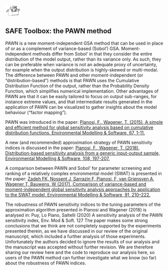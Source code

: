 [<img src="drawing2.png" alt="SAFE logo" style="width:10%;" >](./index.md/) 

## SAFE Toolbox: the PAWN method

PAWN is a new moment-independent GSA method that can be used in place of or as a complement of 
variance-based (Sobol’) GSA. Moment-independent methods differ from Sobol’ in that they consider 
the entire distribution of the model output, rather than its variance only. As such, they can be 
preferable when variance is not an adequate proxy of uncertainty, for example when the output 
distribution is highly-skewed or multi-modal. The difference between PAWN and other moment-independent 
(or “distribution-based”) methods is that PAWN uses the Cumulative Distribution Function of the output, 
rather than the Probability Density Function, which simplifies numerical implementation. 
Other advantages of PAWN are that it can be easily tailored to focus on output sub-ranges, 
for instance extreme values, and that intermediate results generated in the application of PAWN 
can be visualized to gather insights about the model behaviour (“factor mapping”).

PAWN was introduced in the paper:
[Pianosi, F., Wagener, T. (2015), A simple and efficient method for global sensitivity analysis based on 
cumulative distribution functions, Environmental Modelling & Software, 67, 1-11.](http://www.sciencedirect.com/science/article/pii/S1364815215000237)

A new (and recommended) approximation strategy of PAWN sensitivity indices is discussed in the paper:
[Pianosi, F., Wagener, T. (2018), Distribution-based sensitivity analysis from a generic input-output sample, 
Environmental Modelling & Software, 108, 197-207.](https://www.sciencedirect.com/science/article/pii/S1364815218303220)

<!--The Matlab code to implement the new strategy (including workflow scripts to reproduce the paper results) is available here.-->

A comparison between PAWN and Sobol’ for parameter screening and ranking of a relatively 
complex environmental model (SWAT) is presented in the paper:
[Zadeh FK, Nossent J, Sarrazin F, Pianosi, F, van Griensven A, Wagener T, Bauwens, W (2017), 
Comparison of variance-based and moment-independent global sensitivity analysis approaches 
by application to the SWAT model, Environmental Modelling & Software, 91, 
210–222.](http://www.sciencedirect.com/science/article/pii/S1364815217301159)

The robustness of PAWN sensitivity indices to the tuning parameters of the approximation algorithm 
presented in Pianosi and Wagener (2018) is analysed in:
Puy, Lo Piano, Saltelli (2020) A sensitivity analysis of the PAWN sensitivity index, Env. Mod & Soft. 127
The paper makes some strong conclusions that we think are not completely supported by the experiments presented 
therein, as we have discussed in our review of the original manuscript, which included a further analysis of those experiments. 
Unfortunately the authors decided to ignore the results of our analysis and the manuscript was accepted 
without further revision. We are therefore sharing our review here and the code to reproduce our analysis here, 
so users of the PAWN method can further investigate what we know (so far) about the robustness of PAWN indices.

